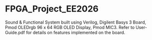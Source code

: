 # FPGA_Project_EE2026

Sound & Functional System built using Verilog, Digilent Basys 3 Board, Pmod OLEDrgb 96 x 64 RGB OLED Display, Pmod MIC3. Refer to User-Guide.pdf for details on features implemented on the board.

